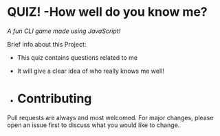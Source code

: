 # QUIZ! -How well do you know me? 

*A fun CLI game made using JavaScript!*

Brief info about this Project:

- This quiz contains questions related to me

- It will give a clear idea of who really knows me well!
- # Contributing

Pull requests are always and most welcomed. For major changes, please open an issue first to discuss what you would like to change.
